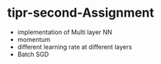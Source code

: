 # tipr-second-Assignment
* implementation of Multi layer NN   
* momentum  
* different learning rate at different layers
* Batch SGD
